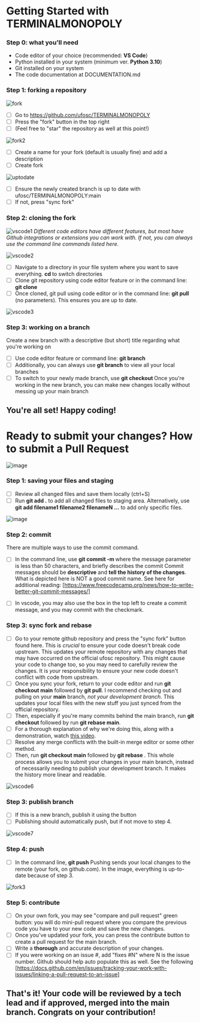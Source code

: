 # Getting Started with TERMINALMONOPOLY

### Step 0: what you'll need
- Code editor of your choice (recommended: **VS Code**)
- Python installed in your system (minimum ver. **Python 3.10**)
- Git installed on your system
- The code documentation at DOCUMENTATION.md

### Step 1: forking a repository
![fork](https://github.com/user-attachments/assets/a71ea542-0236-4051-8076-07e414d0934c)

- [ ] Go to https://github.com/ufosc/TERMINALMONOPOLY
- [ ] Press the "fork" button in the top right
- [ ] (Feel free to "star" the repository as well at this point!)

![fork2](https://github.com/user-attachments/assets/4ae61df2-a32d-47d1-9fbd-ae62f3c2e011)
- [ ] Create a name for your fork (default is usually fine) and add a description
- [ ] Create fork

![uptodate](https://github.com/user-attachments/assets/1f7f6b34-a70c-41a9-8670-e8a15689c926)
- [ ] Ensure the newly created branch is up to date with ufosc/TERMINALMONOPOLY:main
- [ ] If not, press "sync fork"

### Step 2: cloning the fork
![vscode1](https://github.com/user-attachments/assets/7bff4df7-a0f8-42de-8cb3-47390742d8f9)
*Different code editors have different features, but most have Github integrations or extensions you can work with. If not, you can always use the command line commands listed here.*

![vscode2](https://github.com/user-attachments/assets/e61e57cd-3af2-4fca-9c17-57abb14d8ded)

- [ ] Navigate to a directory in your file system where you want to save everything. **cd <directory name>** to switch directories
- [ ] Clone git repository using code editor feature or in the command line: **git clone <URL to your newly created fork>**
- [ ] Once cloned, git pull using code editor or in the command line: **git pull** (no parameters). This ensures you are up to date.

![vscode3](https://github.com/user-attachments/assets/d79c9126-23a2-4e6d-85a6-5a941637157d)
### Step 3: working on a branch  
Create a new branch with a descriptive (but short) title regarding what you're working on
- [ ] Use code editor feature or command line: **git branch <name>**
- [ ] Additionally, you can always use **git branch** to view all your local branches
- [ ] To switch to your newly made branch, use **git checkout <name>**
Once you're working in the new branch, you can make new changes locally without messing up your main branch

## You're all set! Happy coding!

# Ready to submit your changes? How to submit a Pull Request

![image](https://github.com/user-attachments/assets/d73b5128-7014-4d4f-ae95-919246825060)
### Step 1: saving your files and staging
- [ ] Review all changed files and save them locally (ctrl+S)
- [ ] Run **git add .** to add all changed files to staging area. Alternatively, use **git add filename1 filename2 filenameN ...** to add only specific files.

![image](https://github.com/user-attachments/assets/2af3b513-2763-4f34-89e7-818bcfb30f14)
### Step 2: commit
There are multiple ways to use the commit command. 
- [ ] In the command line, use **git commit -m <message>** where the message parameter is less than 50 characters, and briefly describes the commit
Commit messages should be **descriptive** and **tell the history of the changes**. What is depicted here is NOT a good commit name.
See here for additional reading: [https://www.freecodecamp.org/news/how-to-write-better-git-commit-messages/]
- [ ] In vscode, you may also use the box in the top left to create a commit message, and you may commit with the checkmark.



### Step 3: sync fork and rebase
- [ ] Go to your remote github repository and press the "sync fork" button found here. This is *crucial* to ensure your code doesn't break code upstream. This updates your remote repository with any changes that may have occurred on the official ufosc repository. This might cause your code to change too, so you may need to carefully review the changes.
  It is *your* responsibility to ensure your new code doesn't conflict with code from upstream. 
- [ ] Once you sync your fork, return to your code editor and run **git checkout main** followed by **git pull**. I recommend checking out and pulling on your **main** branch, *not your development branch*. This updates your local files with the new stuff you just synced from the official repository.
- [ ] Then, especially if you're many commits behind the main branch, run **git checkout <branchname>** followed by run **git rebase main**.
- [ ] For a thorough explanation of why we're doing this, along with a demonstration, watch [this video](https://www.youtube.com/watch?v=f1wnYdLEpgI).
- [ ] Resolve any merge conflicts with the built-in merge editor or some other method.
- [ ] Then, run **git checkout main** followed by **git rebase <branchname>**.
  This whole process allows you to submit your changes in your main branch, instead of necessarily needing to publish your development branch. It makes the history more linear and readable. 

![vscode6](https://github.com/user-attachments/assets/b7043a88-39ce-4677-a570-d760a29c1cb9)
### Step 3: publish branch
- [ ] If this is a new branch, publish it using the button
- [ ] Publishing should automatically push, but if not move to step 4.

![vscode7](https://github.com/user-attachments/assets/d09c2c58-d502-4650-b869-db5f4e445011)
### Step 4: push
- [ ] In the command line, **git push** 
Pushing sends your local changes to the remote (your fork, on github.com). In the image, everything is up-to-date because of step 3. 

![fork3](https://github.com/user-attachments/assets/7a28c408-ea67-4d44-b2c0-1ba8d789bc01)
### Step 5: contribute
- [ ] On your own fork, you may see "compare and pull request" green button: you will do mini-pull request where you compare the previous code you have to your new code and save the new changes.
- [ ] Once you've updated your fork, you can press the contribute button to create a pull request for the main branch.
- [ ] Write a **thorough** and accurate description of your changes.
- [ ] If you were working on an issue #, add "fixes #N" where N is the issue number. Github should help auto populate this as well. See the following [https://docs.github.com/en/issues/tracking-your-work-with-issues/linking-a-pull-request-to-an-issue] 

## That's it! Your code will be reviewed by a tech lead and if approved, merged into the main branch. Congrats on your contribution!
